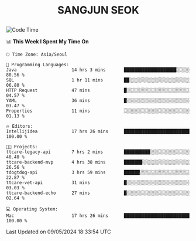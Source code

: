 <h1>
 <p align="center">
   SANGJUN SEOK
 </p>
</h1>

<!--START_SECTION:waka-->
![Code Time](http://img.shields.io/badge/Code%20Time-3%2C536%20hrs%2015%20mins-blue)

📊 **This Week I Spent My Time On** 

```text
🕑︎ Time Zone: Asia/Seoul

💬 Programming Languages: 
Java                     14 hrs 3 mins       ████████████████████░░░░░   80.56 % 
SQL                      1 hr 11 mins        ██░░░░░░░░░░░░░░░░░░░░░░░   06.80 % 
HTTP Request             47 mins             █░░░░░░░░░░░░░░░░░░░░░░░░   04.57 % 
YAML                     36 mins             █░░░░░░░░░░░░░░░░░░░░░░░░   03.47 % 
Properties               11 mins             ░░░░░░░░░░░░░░░░░░░░░░░░░   01.13 % 

🔥 Editors: 
Intellijidea             17 hrs 26 mins      █████████████████████████   100.00 % 

🐱‍💻 Projects: 
ttcare-legacy-api        7 hrs 2 mins        ██████████░░░░░░░░░░░░░░░   40.40 % 
ttcare-backend-mvp       4 hrs 38 mins       ███████░░░░░░░░░░░░░░░░░░   26.56 % 
tdogtdog-api             3 hrs 59 mins       ██████░░░░░░░░░░░░░░░░░░░   22.87 % 
ttcare-vet-api           31 mins             █░░░░░░░░░░░░░░░░░░░░░░░░   03.03 % 
ttcare-backend-echo      27 mins             █░░░░░░░░░░░░░░░░░░░░░░░░   02.64 % 

💻 Operating System: 
Mac                      17 hrs 26 mins      █████████████████████████   100.00 % 
```


 Last Updated on 09/05/2024 18:33:54 UTC
<!--END_SECTION:waka-->
